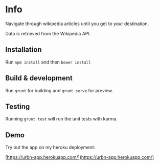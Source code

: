 # Info

Navigate through wikipedia articles until you get to your destination.

Data is retrieved from the Wikipedia API.

## Installation

Run `npm install` and then `bower install`

## Build & development

Run `grunt` for building and `grunt serve` for preview.

## Testing

Running `grunt test` will run the unit tests with karma.

## Demo

Try out the app on my heroku deployment: 

[https://urbn-app.herokuapp.com/](https://urbn-app.herokuapp.com/)